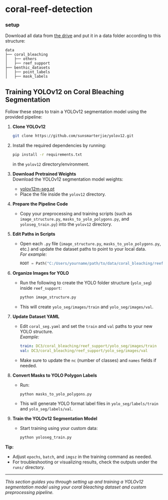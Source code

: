 # coral-reef-detection

### setup

Download all data from [the drive](https://drive.google.com/drive/folders/1mOuhlo0y-b65eo8QzlyUYLQMpwmvJYXF) and put it in a data folder according to this structure:
```
data
├── coral_bleaching
│   ├── others
│   ├── reef_support
├── benthic_datasets
│   ├── point_labels
│   ├── mask_labels 
```

## Training YOLOv12 on Coral Bleaching Segmentation

Follow these steps to train a YOLOv12 segmentation model using the provided pipeline:

1. **Clone YOLOv12**
    ```bash
    git clone https://github.com/sunsmarterjie/yolov12.git
    ```


2. Install the required dependencies by running:
    ```bash
    pip install -r requirements.txt
    ```
    in the `yolov12` directory/environment.


3. **Download Pretrained Weights**  
   Download the YOLOv12 segmentation model weights:
    - [yolov12m-seg.pt](https://github.com/sunsmarterjie/yolov12/releases/download/seg/yolov12m-seg.pt)
    - Place the file inside the `yolov12` directory.


4. **Prepare the Pipeline Code**
    - Copy your preprocessing and training scripts (such as `image_structure.py`, `masks_to_yolo_polygons.py`, and `yoloseg_train.py`) into the `yolov12` directory.

    
5. **Edit Paths in Scripts**
    - Open each `.py` file (`image_structure.py`, `masks_to_yolo_polygons.py`, etc.) and update the dataset paths to point to your local data.  
      _For example:_  
      ```python
      ROOT = Path("C:/Users/yourname/path/to/data/coral_bleaching/reef_support")
      ```


6. **Organize Images for YOLO**
    - Run the following to create the YOLO folder structure (`yolo_seg`) inside `reef_support`:
      ```bash
      python image_structure.py
      ```
    - This will create `yolo_seg/images/train` and `yolo_seg/images/val`.


7. **Update Dataset YAML**
    - Edit `coral_seg.yaml` and set the `train` and `val` paths to your new YOLO structure.  
      _Example:_  
      ```yaml
      train: DC3/coral_bleaching/reef_support/yolo_seg/images/train
      val: DC3/coral_bleaching/reef_support/yolo_seg/images/val
      ```
    - Make sure to update the `nc` (number of classes) and `names` fields if needed.


8. **Convert Masks to YOLO Polygon Labels**
    - Run:
      ```bash
      python masks_to_yolo_polygons.py
      ```
    - This will generate YOLO format label files in `yolo_seg/labels/train` and `yolo_seg/labels/val`.


9. **Train the YOLOv12 Segmentation Model**
    - Start training using your custom data:
      ```bash
      python yoloseg_train.py
      ```

**Tip:**  
- Adjust `epochs`, `batch`, and `imgsz` in the training command as needed.
- For troubleshooting or visualizing results, check the outputs under the `runs/` directory.

---

_This section guides you through setting up and training a YOLOv12 segmentation model using your coral bleaching dataset and custom preprocessing pipeline._
